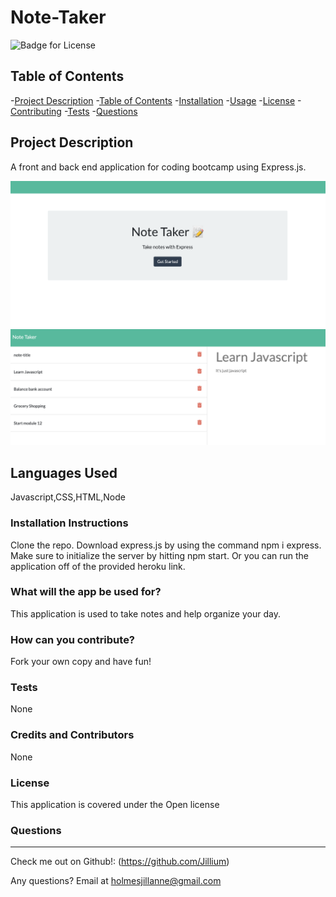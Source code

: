 # Note-Taker

  ![Badge for License](https://img.shields.io/badge/license-Open-informational)
  
  ## Table of Contents
  -[Project Description](#projectDescription)
  -[Table of Contents](#tableofContents)
  -[Installation](#installation)
  -[Usage](#usage)
  -[License](#license)
  -[Contributing](#contributing)
  -[Tests](#tests)
  -[Questions](#questions)


  ## Project Description 
  A front and back end application for coding bootcamp using Express.js. 

  
  <img src = "./public/assets/images/screenshot1.png">
  <img src = "./public/assets/images/screenshot2.png">
  
  ## Languages Used 
  Javascript,CSS,HTML,Node

  ### Installation Instructions
  Clone the repo. Download express.js by using the command npm i express. Make sure to initialize the server by hitting npm start. Or you can run the application off of the provided heroku link.

  ### What will the app be used for? 
  This application is used to take notes and help organize your day.

  ### How can you contribute?
  Fork your own copy and have fun!

  ### Tests 
  None

  ### Credits and Contributors 
  None

  ### License
  This application is covered under the Open license
  

  ### Questions
  -------------------------------------------------------------------------------------------------------
  
  Check me out on Github!: (https://github.com/Jillium) 
  
  Any questions? Email at holmesjillanne@gmail.com